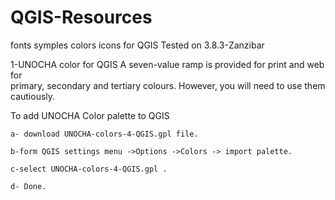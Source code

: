# QGIS-Resources
fonts symples colors icons for QGIS
Tested on 3.8.3-Zanzibar

1-UNOCHA color for QGIS
  A seven-value ramp is provided for print and web for  
  primary, secondary and tertiary colours. However, you will
  need to use them cautiously.
  
  To add UNOCHA Color palette to QGIS
  
    a- download UNOCHA-colors-4-QGIS.gpl file.
    
    b-form QGIS settings menu ->Options ->Colors -> import palette.
    
    c-select UNOCHA-colors-4-QGIS.gpl .
    
    d- Done.
    
